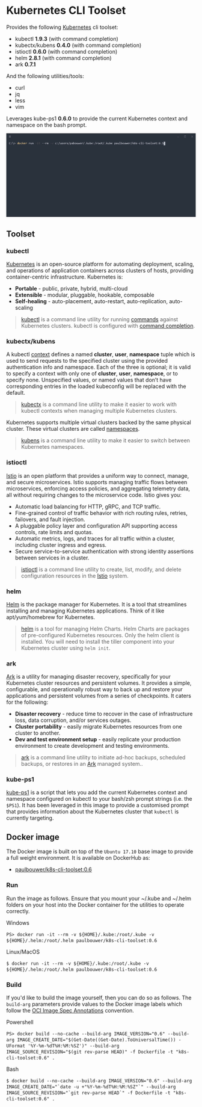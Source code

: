 # Kubernetes CLI Toolset

Provides the following [Kubernetes](https://kubernetes.io/) cli toolset:

- kubectl **1.9.3** (with command completion)
- kubectx/kubens **0.4.0** (with command completion)
- istioctl **0.6.0** (with command completion)
- helm **2.8.1** (with command completion)
- ark **0.7.1**

And the following utilities/tools:

- curl
- jq
- less
- vim

Leverages kube-ps1 **0.6.0** to provide the current Kubernetes context and namespace on the bash prompt.

![Alt text](k8s-cli-toolset.gif)

## Toolset

### kubectl

[Kubernetes](https://kubernetes.io/docs/concepts/overview/what-is-kubernetes/) is an open-source platform for automating deployment, scaling, and operations of application containers across clusters of hosts, providing container-centric infrastructure. Kubernetes is:

- **Portable** - public, private, hybrid, multi-cloud
- **Extensible** - modular, pluggable, hookable, composable
- **Self-healing** - auto-placement, auto-restart, auto-replication, auto-scaling

> [kubectl](https://kubernetes.io/docs/user-guide/kubectl-overview/) is a command line utility for running [commands](https://kubernetes.io/docs/user-guide/kubectl/v1.7/) against Kubernetes clusters. kubectl is configured with [command completion](https://kubernetes.io/docs/tasks/tools/install-kubectl/#on-linux-using-bash).

### kubectx/kubens

A kubectl [context](https://kubernetes.io/docs/tasks/access-application-cluster/authenticate-across-clusters-kubeconfig/) defines a named **cluster**, **user**, **namespace** tuple which is used to send requests to the specified cluster using the provided authentication info and namespace. Each of the three is optional; it is valid to specify a context with only one of **cluster**, **user**, **namespace**, or to specify none. Unspecified values, or named values that don’t have corresponding entries in the loaded kubeconfig will be replaced with the default.

> [kubectx](https://github.com/ahmetb/kubectx) is a command line utility to make it easier to work with kubectl contexts when managing multiple Kubernetes clusters. 

Kubernetes supports multiple virtual clusters backed by the same physical cluster. These virtual clusters are called [namespaces](https://kubernetes.io/docs/concepts/overview/working-with-objects/namespaces/).

> [kubens](https://github.com/ahmetb/kubectx) is a command line utility to make it easier to switch between Kubernetes namespaces.

### istioctl

[Istio](https://istio.io) is an open platform that provides a uniform way to connect, manage, and secure microservices. Istio supports managing traffic flows between microservices, enforcing access policies, and aggregating telemetry data, all without requiring changes to the microservice code. Istio gives you:

- Automatic load balancing for HTTP, gRPC, and TCP traffic.
- Fine-grained control of traffic behavior with rich routing rules, retries, failovers, and fault injection.
- A pluggable policy layer and configuration API supporting access controls, rate limits and quotas.
- Automatic metrics, logs, and traces for all traffic within a cluster, including cluster ingress and egress.
- Secure service-to-service authentication with strong identity assertions between services in a cluster.

> [istioctl](https://istio.io/docs/reference/commands/istioctl.html) is a command line utility to create, list, modify, and delete configuration resources in the [Istio](https://istio.io/) system. 

### helm

[Helm](https://docs.helm.sh/) is the package manager for Kubernetes. It is a tool that streamlines installing and managing Kubernetes applications. Think of it like apt/yum/homebrew for Kubernetes. 

> [helm](https://github.com/kubernetes/helm) is a tool for managing Helm Charts. Helm Charts are packages of pre-configured Kubernetes resources. Only the helm client is installed. You will need to install the tiller component into your Kubernetes cluster using `helm init`.

### ark

[Ark](https://github.com/heptio/ark) is a utility for managing disaster recovery, specifically for your Kubernetes cluster resources and persistent volumes. It provides a simple, configurable, and operationally robust way to back up and restore your applications and persistent volumes from a series of checkpoints. It caters for the following:

- **Disaster recovery** - reduce time to recover in the case of infrastructure loss, data corruption, and/or services outages.
- **Cluster portability** - easily migrate Kubernetes resources from one cluster to another.
- **Dev and test environment setup** - easily replicate your production environment to create development and testing environments.

> [ark](https://github.com/heptio/ark/tree/master/docs/cli-reference) is a command line utility to initiate ad-hoc backups, scheduled backups, or restores in an [Ark](https://github.com/heptio/ark) managed system..

### kube-ps1

[kube-ps1](https://github.com/jonmosco/kube-ps1) is a script that lets you add the current Kubernetes context and namespace configured on kubectl to your bash/zsh prompt strings (i.e. the `$PS1`). It has been leveraged in this image to provide a customised prompt that provides information about the Kubernetes cluster that `kubectl` is currently targeting.

## Docker image

The Docker image is built on top of the `Ubuntu 17.10` base image to provide a full weight environment. It is available on DockerHub as:

- [paulbouwer/k8s-cli-toolset:0.6](https://hub.docker.com/r/paulbouwer/k8s-cli-toolset/)

### Run

Run the image as follows. Ensure that you mount your ~/.kube and ~/.helm folders on your host into the Docker container for the utilities to operate correctly.

Windows
```
PS> docker run -it --rm -v ${HOME}/.kube:/root/.kube -v ${HOME}/.helm:/root/.helm paulbouwer/k8s-cli-toolset:0.6
```

Linux/MacOS
```
$ docker run -it --rm -v ${HOME}/.kube:/root/.kube -v ${HOME}/.helm:/root/.helm paulbouwer/k8s-cli-toolset:0.6
```

### Build

If you'd like to build the image yourself, then you can do so as follows. The `build-arg` parameters provide values to the Docker image labels which follow the [OCI Image Spec Annotations](https://github.com/opencontainers/image-spec/blob/master/annotations.md) convention.

Powershell
```
PS> docker build --no-cache --build-arg IMAGE_VERSION="0.6" --build-arg IMAGE_CREATE_DATE="$(Get-Date((Get-Date).ToUniversalTime()) -UFormat '%Y-%m-%dT%H:%M:%SZ')" --build-arg IMAGE_SOURCE_REVISION="$(git rev-parse HEAD)" -f Dockerfile -t "k8s-cli-toolset:0.6" .
```

Bash
```
$ docker build --no-cache --build-arg IMAGE_VERSION="0.6" --build-arg IMAGE_CREATE_DATE="`date -u +"%Y-%m-%dT%H:%M:%SZ"`" --build-arg IMAGE_SOURCE_REVISION="`git rev-parse HEAD`" -f Dockerfile -t "k8s-cli-toolset:0.6" .
```